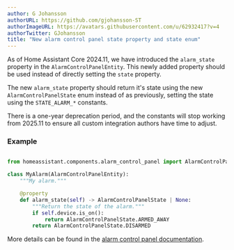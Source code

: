 ```yaml
---
author: G Johansson
authorURL: https://github.com/gjohansson-ST
authorImageURL: https://avatars.githubusercontent.com/u/62932417?v=4
authorTwitter: GJohansson
title: "New alarm control panel state property and state enum"
---
```


As of Home Assistant Core 2024.11, we have introduced the `alarm_state` property in the `AlarmControlPanelEntity`. This newly added property should be used instead of directly setting the `state` property.

The new `alarm_state` property should return it's state using the new `AlarmControlPanelState` enum instead of as previously, setting the state using the `STATE_ALARM_*` constants.

There is a one-year deprecation period, and the constants will stop working from 2025.11 to ensure all custom integration authors have time to adjust.

### Example

```python

from homeassistant.components.alarm_control_panel import AlarmControlPanelEntity, AlarmControlPanelState

class MyAlarm(AlarmControlPanelEntity):
    """My alarm."""

    @property
    def alarm_state(self) -> AlarmControlPanelState | None:
        """Return the state of the alarm."""
        if self.device.is_on():
            return AlarmControlPanelState.ARMED_AWAY
        return AlarmControlPanelState.DISARMED

```

More details can be found in the [alarm control panel documentation](/docs/core/entity/alarm-control-panel#states).
